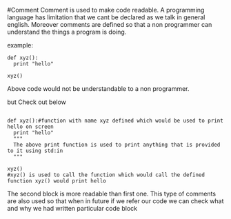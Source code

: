 #Comment
Comment is used to make code readable. A programming language has limitation that we cant be declared as we talk in general english. Moreover comments are defined so that a non programmer can understand the things a program is doing.

example:
```
def xyz():
  print "hello"

xyz()
```

Above code would not be understandable to a non programmer.

but Check out below
```

def xyz():#function with name xyz defined which would be used to print hello on screen
  print "hello"
  """
  The above print function is used to print anything that is provided to it using std:in
  """

xyz()
#xyz() is used to call the function which would call the defined function xyz() would print hello
```


The second block is more readable than first one. This type of comments are also used so that when in future if we refer our code we can check what and why we had written particular code block

